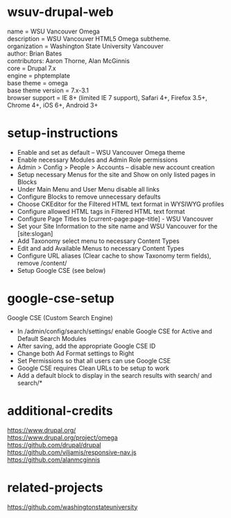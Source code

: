# wsuv-drupal-web

name = WSU Vancouver Omega  
description = WSU Vancouver HTML5 Omega subtheme.  
organization = Washington State University Vancouver  
author: Brian Bates  
contributors: Aaron Thorne, Alan McGinnis  
core = Drupal 7.x  
engine = phptemplate  
base theme = omega  
base theme version = 7.x-3.1   
browser support = IE 8+ (limited IE 7 support), Safari 4+, Firefox 3.5+, Chrome 4+, iOS 6+, Android 3+

# setup-instructions

* Enable and set as default – WSU Vancouver Omega theme
* Enable necessary Modules and Admin Role permissions
* Admin > Config > People > Accounts – disable new account creation
* Setup necessary Menus for the site and Show on only listed pages in Blocks
* Under Main Menu and User Menu disable all links
* Configure Blocks to remove unnecessary defaults
* Choose CKEditor for the Filtered HTML text format in WYSIWYG profiles
* Configure allowed HTML tags in Filtered HTML text format
* Configure Page Titles to [current-page:page-title] - WSU Vancouver
* Set your Site Information to the site name and WSU Vancouver for the [site:slogan]
* Add Taxonomy select menu to necessary Content Types
* Edit and add Available Menus to necessary Content Types
* Configure URL aliases (Clear cache to show Taxonomy term fields), remove /content/
* Setup Google CSE (see below)

# google-cse-setup

Google CSE (Custom Search Engine)

* In /admin/config/search/settings/ enable Google CSE for Active and Default Search Modules
* After saving, add the appropriate Google CSE ID
* Change both Ad Format settings to Right
* Set Permissions so that all users can use Google CSE
* Google CSE requires Clean URLs to be setup to work
* Add a default block to display in the search results with search/ and search/*

# additional-credits

https://www.drupal.org/  
https://www.drupal.org/project/omega  
https://github.com/drupal/drupal  
https://github.com/viljamis/responsive-nav.js  
https://github.com/alanmcginnis

# related-projects

https://github.com/washingtonstateuniversity
